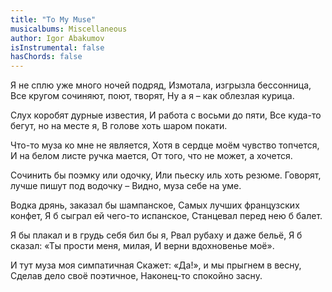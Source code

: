 ```yaml
---
title: "To My Muse"
musicalbums: Miscellaneous
author: Igor Abakumov
isInstrumental: false
hasChords: false
---
```


Я не сплю уже много ночей подряд,
Измотала, изгрызла бессонница,
Все кругом сочиняют, поют, творят,
Ну а я – как облезлая курица.

Слух коробят дурные известия,
И работа с восьми до пяти,
Все куда-то бегут, но на месте я,
В голове хоть шаром покати.

Что-то муза ко мне не является,
Хотя в сердце моём чувство топчется,
И на белом листе ручка мается,
От того, что не может, а хочется.

Сочинить бы поэмку или одочку,
Или пьеску иль хоть резюме.
Говорят, лучше пишут под водочку –
Видно, муза себе на уме.

Водка дрянь, заказал бы шампанское,
Самых лучших французских конфет,
Я б сыграл ей чего-то испанское,
Станцевал перед нею б балет.

Я бы плакал и в грудь себя бил бы я,
Рвал рубаху и даже бельё,
Я б сказал: «Ты прости меня, милая,
И верни вдохновенье моё».

И тут муза моя симпатичная
Скажет: «Да!», и мы прыгнем в весну,
Сделав дело своё поэтичное,
Наконец-то спокойно засну.

